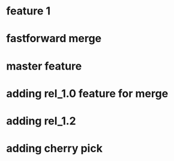 # feature 1
# fastforward merge
# master feature
# adding rel_1.0 feature for merge
# adding rel_1.2 
# adding cherry pick
